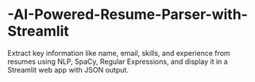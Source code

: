 # -AI-Powered-Resume-Parser-with-Streamlit
Extract key information like name, email, skills, and experience from resumes using NLP, SpaCy, Regular Expressions, and display it in a Streamlit web app with JSON output.
